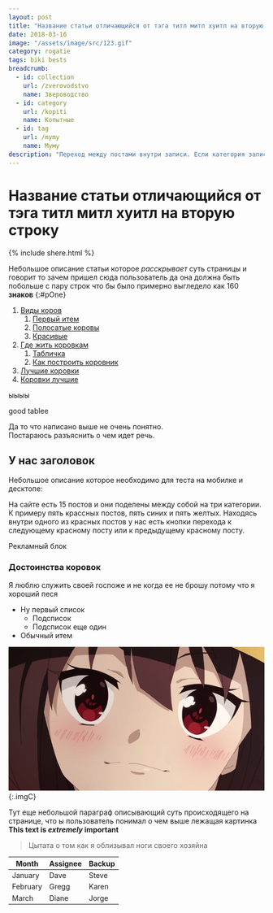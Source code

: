 ```yaml
---
layout: post
title: "Название статьи отличающийся от тэга титл митл хуитл на вторую строку"
date: 2018-03-16
image: "/assets/image/src/123.gif"
category: rogatie
tags: biki bests
breadcrumb:
  - id: collection
    url: /zverovodstvo
    name: Звероводство
  - id: category
    url: /kopiti
    name: Копытные
  - id: tag
    url: /mymy
    name: Муму
description: "Переход между постами внутри записи. Если категория записи кошечки то и будем переключеться внутри этой категории. интересно 160 знаков это сколько кажется достаточно что бы было норм"
---
```

# Название статьи отличающийся от тэга титл митл хуитл на вторую строку

{% include shere.html %}

Небольшое описание статьи которое *расскрывает* суть страницы и говорит то зачем пришел сюда пользователь да она должна быть побольше с пару строк что бы было примерно выгледело как 160 **знаков**
{:#pOne}

1. [Виды коров](# "Всплывашка")
    1. [Первый итем](# "Всплывашка")
    1. [Полосатые коровы](# "Всплывашка")
    3. [Красивые](# "Всплывашка")
2. [Где жить коровкам](# "Всплывашка")
    1. [Табличка](#tabl "Всплывашка")
    2. [Как построить коровник](# "Всплывашка")
3. [Лучшие коровки](# "Всплывашка")
4. [Коровки лучшие ](# "Всплывашка")

ыыыы

good tablee


Да то что написано выше не очень понятно.  
Постараюсь разъяснить о чем идет речь.

## У нас заголовок

Небольшое описание которое необходимо для теста на мобилке и десктопе:
<p> На сайте есть 15 постов и они поделены между собой на три категории. К примеру пять крассных постов, пять синих и пять желтых. Находясь внутри одного из красных постов у нас есть кнопки перехода к следующему красному посту или к предыдущему красному посту.</p>

<div class="eeeBlock0">
Рекламный блок
</div>

### Достоинства коровок

Я люблю служить своей госпоже и не когда ее не брошу потому что я хороший песя

* Ну первый список
    * Подсписок
    * Подсписок еще один
* Обычный итем


![Моя картинка](/assets/image/src/123.gif "моякартинка")
{:.imgC}

Тут еще небольшой параграф описывающий суть происходящего на странице, что ы пользователь понимал о чем выше лежащая картинка
**This text is _extremely_ important**

>Цытата о том как я облизывал ноги своего хозяйна

<div class="table-wrap" markdown="block">

| Month    | Assignee | Backup |
| -------- | -------- | ------ |
| January  | Dave     | Steve  |
| February | Gregg    | Karen  |
| March    | Diane    | Jorge  |

</div>
